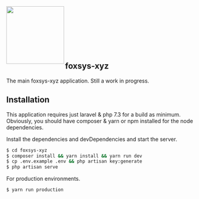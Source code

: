 <img align="left" src="https://github.com/foxsys-xyz/foxsys-xyz/blob/master/public/img/foxsys-xyz%20%5BIcon%5D%20%5BLight%20Back%5D.png" width="152" />

<br/><br/><br/><br/><br/><br/>

## foxsys-xyz
The main foxsys-xyz application. Still a work in progress.

## Installation

This application requires just laravel & php 7.3 for a build as minimum. Obviously, you should have composer & yarn or npm installed for the node dependencies.

Install the dependencies and devDependencies and start the server.

```sh
$ cd foxsys-xyz
$ composer install && yarn install && yarn run dev
$ cp .env.example .env && php artisan key:generate
$ php artisan serve
```

For production environments.

```sh
$ yarn run production
```
